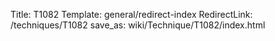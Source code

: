Title: T1082
Template: general/redirect-index
RedirectLink: /techniques/T1082
save_as: wiki/Technique/T1082/index.html